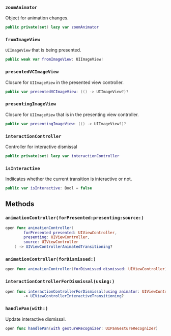 
### `zoomAnimator`

Object for animation changes.

``` swift
public private(set) lazy var zoomAnimator 
```

### `fromImageView`

`UIImageView` that is being presented.

``` swift
public weak var fromImageView: UIImageView!
```

### `presentedVCImageView`

Closure for `UIImageView` in the presented view controller.

``` swift
public var presentedVCImageView: (() -> UIImageView?)?
```

### `presentingImageView`

Closure for `UIImageView` that is in the presenting view controller.

``` swift
public var presentingImageView: (() -> UIImageView?)?
```

### `interactionController`

Controller for interactive dismissal

``` swift
public private(set) lazy var interactionController 
```

### `isInteractive`

Indiicates whether the current transition is interactive or not.

``` swift
public var isInteractive: Bool = false
```

## Methods

### `animationController(forPresented:presenting:source:)`

``` swift
open func animationController(
        forPresented presented: UIViewController,
        presenting: UIViewController,
        source: UIViewController
    ) -> UIViewControllerAnimatedTransitioning? 
```

### `animationController(forDismissed:)`

``` swift
open func animationController(forDismissed dismissed: UIViewController) -> UIViewControllerAnimatedTransitioning? 
```

### `interactionControllerForDismissal(using:)`

``` swift
open func interactionControllerForDismissal(using animator: UIViewControllerAnimatedTransitioning)
        -> UIViewControllerInteractiveTransitioning? 
```

### `handlePan(with:)`

Update interactive dismissal.

``` swift
open func handlePan(with gestureRecognizer: UIPanGestureRecognizer) 
